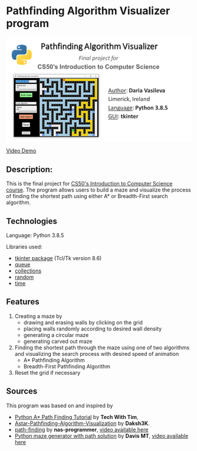 # Pathfinding Algorithm Visualizer program

<img src="https://github.com/DariaSVasileva/Pathfinding_Algorithm_Visualizer_tkinter/blob/main/Pathfinding%20Algorithm%20Visualizer.png" alt="Pathfinding Algorithm Visualizer, Final Project for CS50, uses python 3.8.5 and tkinter as GUI" width="600"/>

[Video Demo](https://youtu.be/ZllpOjf6Glg) 

## Description:
This is the final project for [CS50's Introduction to Computer Science course](https://www.edx.org/course/introduction-computer-science-harvardx-cs50x). 
The program allows users to build a maze and visualize the process of finding the shortest path using either A\* or Breadth-First search algorithm.

## Technologies
Language: Python 3.8.5

Libraries used:
- [tkinter package](https://docs.python.org/3/library/tkinter.html) (Tcl/Tk version 8.6)
- [queue](https://docs.python.org/3/library/queue.html)
- [collections](https://docs.python.org/3/library/collections.html)
- [random](https://docs.python.org/3/library/random.html)
- [time](https://docs.python.org/3/library/time.html)

## Features
1. Creating a maze by
	- drawing and erasing walls by clicking on the grid
	- placing walls randomly according to desired wall density
	- generating a circular maze
	- generating carved out maze
2. Finding the shortest path through the maze using one of two algorithms and visualizing the search process with desired speed of animation
	- A\* Pathfinding Algorithm
	- Breadth-First Pathfinding Algorithm
3. Reset the grid if necessary

## Sources
This program was based on and inspired by
- [Python A\* Path Finding Tutorial](https://www.youtube.com/watch?v=JtiK0DOeI4A&ab_channel=TechWithTim) by **Tech With Tim**,
- [Astar-Pathfinding-Algorithm-Visualization](https://github.com/Daksh3K/Astar-Pathfinding-Algorithm-Visualization) by **Daksh3K**. 
- [path-finding](https://github.com/nas-programmer/path-finding) by **nas-programmer**, [video available here](https://www.youtube.com/watch?v=LF1h-8bEjP0&ab_channel=codeNULL)
- [Python maze generator with path solution](https://github.com/tonypdavis/PythonMazeGenerator) by **Davis MT**, [video available here](https://www.youtube.com/watch?v=Xthh4SEMA2o&ab_channel=DavisMT)
